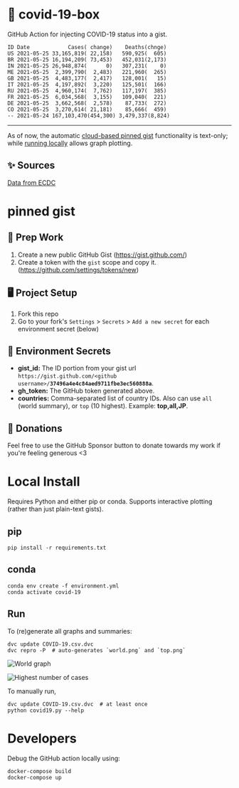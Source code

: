 # 🏥 covid-19-box

GitHub Action for injecting COVID-19 status into a gist.

```
ID Date            Cases( change)    Deaths(chnge)
US 2021-05-25 33,165,819( 22,158)   590,925(  605)
BR 2021-05-25 16,194,209( 73,453)   452,031(2,173)
IN 2021-05-25 26,948,874(      0)   307,231(    0)
ME 2021-05-25  2,399,790(  2,483)   221,960(  265)
GB 2021-05-25  4,483,177(  2,417)   128,001(   15)
IT 2021-05-25  4,197,892(  3,220)   125,501(  166)
RU 2021-05-25  4,960,174(  7,762)   117,197(  385)
FR 2021-05-25  6,034,568(  3,155)   109,040(  221)
DE 2021-05-25  3,662,568(  2,578)    87,733(  272)
CO 2021-05-25  3,270,614( 21,181)    85,666(  459)
-- 2021-05-24 167,103,470(454,300) 3,479,337(8,824)
```

---

As of now, the automatic [cloud-based pinned gist](#pinned-gist) functionality is text-only;
while [running locally](#local-install) allows graph plotting.

## ✨ Sources

[Data from ECDC](https://www.ecdc.europa.eu/en/publications-data/download-todays-data-geographic-distribution-covid-19-cases-worldwide)

# pinned gist

## 🎒 Prep Work
1. Create a new public GitHub Gist (https://gist.github.com/)
1. Create a token with the `gist` scope and copy it. (https://github.com/settings/tokens/new)

## 🖥 Project Setup
1. Fork this repo
1. Go to your fork's `Settings` > `Secrets` > `Add a new secret` for each environment secret (below)

## 🤫 Environment Secrets
- **gist_id:** The ID portion from your gist url `https://gist.github.com/<github username>/`**`37496a4e4c84aed9711fbe3ec560888a`**.
- **gh_token:** The GitHub token generated above.
- **countries:** Comma-separated list of country IDs. Also can use `all` (world summary), or `top` (10 highest). Example: **top,all,JP**.

## 💸 Donations

Feel free to use the GitHub Sponsor button to donate towards my work if you're feeling generous <3

# Local Install

Requires Python and either pip or conda. Supports interactive plotting (rather than just plain-text gists).

## pip

```
pip install -r requirements.txt
```

## conda

```
conda env create -f environment.yml
conda activate covid-19
```

## Run

To (re)generate all graphs and summaries:

```
dvc update COVID-19.csv.dvc
dvc repro -P  # auto-generates `world.png` and `top.png`
```

![World graph](world.png)

![Highest number of cases](top.png)

To manually run,

```
dvc update COVID-19.csv.dvc  # at least once
python covid19.py --help
```

# Developers

Debug the GitHub action locally using:

```
docker-compose build
docker-compose up
```
